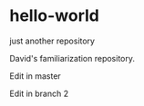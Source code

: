 # hello-world
just another repository

David's familiarization repository.

Edit in master


Edit in branch 2
